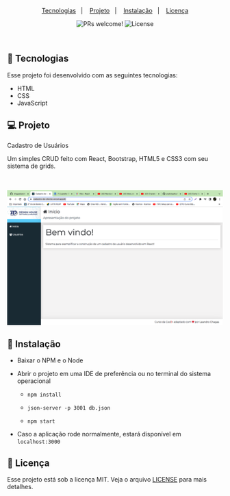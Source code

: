 <p align="center">
  <a href="#-tecnologias">Tecnologias</a>&nbsp;&nbsp;&nbsp;|&nbsp;&nbsp;&nbsp;
  <a href="#-projeto">Projeto</a>&nbsp;&nbsp;&nbsp;|&nbsp;&nbsp;&nbsp;
  <a href="#-instalação">Instalação</a>&nbsp;&nbsp;&nbsp;|&nbsp;&nbsp;&nbsp;
  <a href="#memo-licença">Licença</a>
</p>

<p align="center">
 <img src="https://img.shields.io/static/v1?label=PRs&message=welcome&color=49AA26&labelColor=000000" alt="PRs welcome!" />

  <img alt="License" src="https://img.shields.io/static/v1?label=license&message=MIT&color=49AA26&labelColor=000000">
</p>

<br>

## 🚀 Tecnologias

Esse projeto foi desenvolvido com as seguintes tecnologias:

- HTML
- CSS
- JavaScript


## 💻 Projeto

<p>Cadastro de Usuários</p>

<p>Um simples CRUD feito com React, Bootstrap, HTML5 e CSS3 com seu sistema de grids.</p>
</br></br>
<img src="src/assets/imgs/project.jpeg"/>

## 🔖 Instalação

* Baixar o NPM e o Node

* Abrir o projeto em uma IDE de preferência ou no terminal do sistema operacional

  * `npm install`

  * `json-server -p 3001 db.json`

  * `npm start`
  
* Caso a aplicação rode normalmente, estará disponível em `localhost:3000`

## 📝 Licença

Esse projeto está sob a licença MIT. Veja o arquivo [LICENSE](.github/LICENSE.md) para mais detalhes.
